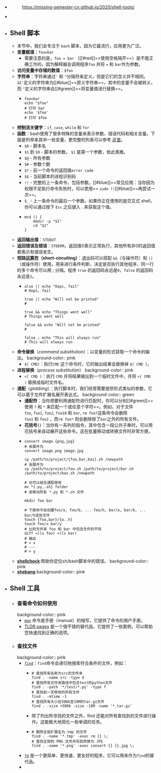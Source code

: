 - > https://missing-semester-cn.github.io/2020/shell-tools/
-
- ## Shell 脚本
	- 本节中，我们会专注于 `bash` 脚本，因为它最流行，应用更为广泛。
	- **变量赋值**：`foo=bar`
		- 需要注意的是，`foo = bar` （[[#red]]==使用空格隔开==）是不能正确工作的，因为解释器会调用程序`foo` 并将 `=` 和 `bar`作为参数。
	- **访问变量中存储的数值**：`$foo`
	- **字符串**：字符串通过`'` 和 `"`分隔符来定义，但是它们的含义并不相同。以`'`定义的字符串为[[#blue]]==原义字符串==，其中的变量不会被转义，而 `"`定义的字符串会[[#green]]==将变量值进行替换==。
		- ```
		  foo=bar
		  echo "$foo"
		  # 打印 bar
		  echo '$foo'
		  # 打印 $foo
		  ```
	- **控制流关键字**：`if`, `case`, `while` 和 `for`
	- **函数**：bash使用了很多特殊的变量来表示参数、错误代码和相关变量。下面是列举来其中一些变量，更完整的列表可以参考 [这里](https://www.tldp.org/LDP/abs/html/special-chars.html)。
		- `$0` - 脚本名
		- `$1` 到 `$9` - 脚本的参数。 `$1` 是第一个参数，依此类推。
		- `$@` - 所有参数
		- `$#` - 参数个数
		- `$?` - 前一个命令的返回值`error code`
		- `$$` - 当前脚本的进程识别码
		- `!!` - 完整的上一条命令，包括参数。[[#blue]]==常见应用：当你因为权限不足执行命令失败时，可以使用== `sudo !!`[[#blue]]==再尝试一次==。
		- `$_` - 上一条命令的最后一个参数。如果你正在使用的是交互式 shell，你可以通过按下 `Esc` 之后键入 . 来获取这个值。
		- ```
		  mcd () {
		      mkdir -p "$1"
		      cd "$1"
		  }
		  ```
	- **返回输出值**：`STDOUT`
	- **返回错误及错误**：`STDERR`，返回值0表示正常执行，其他所有非0的返回值都表示有错误发生。
	- **短路[运算符](https://en.wikipedia.org/wiki/Short-circuit_evaluation)（short-circuiting）**：退出码可以搭配 `&&`（与操作符）和 `||`（或操作符）使用，用来进行条件判断，决定是否执行其他程序，同一行的多个命令可以用 ; 分隔。程序 `true` 的返回码永远是`0`，`false` 的返回码永远是`1`。
		- ```
		  alse || echo "Oops, fail"
		  # Oops, fail
		  
		  true || echo "Will not be printed"
		  #
		  
		  true && echo "Things went well"
		  # Things went well
		  
		  false && echo "Will not be printed"
		  #
		  
		  false ; echo "This will always run"
		  # This will always run
		  ```
	- **命令替换**（*command substitution*）：以变量的形式获取一个命令的输出。
	  background-color:: pink
		- `$( CMD)`：执行`CMD` 这个命令时，它的输出结果会替换掉 `$( CMD )`。
	- **进程替换**（*process substitution*）
	  background-color:: pink
		- `<( CMD )`：执行 `CMD` 并将结果输出到一个临时文件中，并将 `<( CMD )` 替换成临时文件名。
	- **通配**（*globbing*）：执行脚本时，我们经常需要提供形式类似的参数，它可以基于文件扩展名展开表达式。
	  background-color:: green
		- **通配符**：当你想要利用通配符进行匹配时，你可以分别[[#green]]==使用 `?` 和 `*` 来匹配一个或任意个字符==。例如，对于文件`foo`, `foo1`, `foo2`, `foo10` 和 `bar`, `rm foo?`这条命令会删除`foo1` 和 `foo2` ，而`rm foo*` 则会删除除了`bar`之外的所有文件。
		- **花括号**`{}`：当你有一系列的指令，其中包含一段公共子串时，可以用花括号来自动展开这些命令。这在批量移动或转换文件时非常方便。
		- ```
		  convert image.{png,jpg}
		  # 会展开为
		  convert image.png image.jpg
		  
		  cp /path/to/project/{foo,bar,baz}.sh /newpath
		  # 会展开为
		  cp /path/to/project/foo.sh /path/to/project/bar.sh /path/to/project/baz.sh /newpath
		  
		  # 也可以结合通配使用
		  mv *{.py,.sh} folder
		  # 会移动所有 *.py 和 *.sh 文件
		  
		  mkdir foo bar
		  
		  # 下面命令会创建foo/a, foo/b, ... foo/h, bar/a, bar/b, ... bar/h这些文件
		  touch {foo,bar}/{a..h}
		  touch foo/x bar/y
		  # 比较文件夹 foo 和 bar 中包含文件的不同
		  diff <(ls foo) <(ls bar)
		  # 输出
		  # < x
		  # ---
		  # > y
		  ```
	- **[shellcheck](https://github.com/koalaman/shellcheck)**:帮助你定位sh/bash脚本中的错误。
	  background-color:: pink
	- **[shebang](https://en.wikipedia.org/wiki/Shebang_(Unix))**
	  background-color:: pink
- ## Shell 工具
	- ### 查看命令如何使用
	  background-color:: pink
		- [`man`](https://man7.org/linux/man-pages/man1/man.1.html) 命令是手册（manual）的缩写，它提供了命令的用户手册。
		- [TLDR pages](https://tldr.sh/) 是一个很不错的替代品，它提供了一些案例，可以帮助您快速找到正确的选项。
	- ### 查找文件
	  background-color:: pink
		- [`find`](https://man7.org/linux/man-pages/man1/find.1.html)：`find`命令会递归地搜索符合条件的文件，例如：
			- ```
			  # 查找所有名称为src的文件夹
			  find . -name src -type d
			  # 查找所有文件夹路径中包含test的python文件
			  find . -path '*/test/*.py' -type f
			  # 查找前一天修改的所有文件
			  find . -mtime -1
			  # 查找所有大小在500k至10M的tar.gz文件
			  find . -size +500k -size -10M -name '*.tar.gz'
			  ```
			- 除了列出所寻找的文件之外，find 还能对所有查找到的文件进行操作。这能极大地简化一些单调的任务。
			- ```
			  # 删除全部扩展名为.tmp 的文件
			  find . -name '*.tmp' -exec rm {} \;
			  # 查找全部的 PNG 文件并将其转换为 JPG
			  find . -name '*.png' -exec convert {} {}.jpg \;
			  ```
		- [`fd`](https://github.com/sharkdp/fd) 是一个更简单、更快速、更友好的程序，它可以用来作为`find`的替代品。
		-